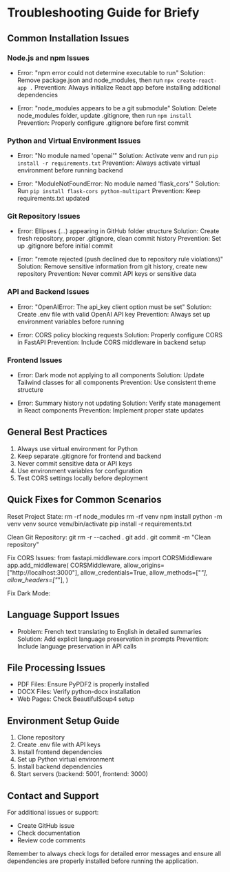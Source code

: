 # Troubleshooting Guide for Briefy

## Common Installation Issues

### Node.js and npm Issues
- Error: "npm error could not determine executable to run"
  Solution: Remove package.json and node_modules, then run `npx create-react-app .`
  Prevention: Always initialize React app before installing additional dependencies

- Error: "node_modules appears to be a git submodule"
  Solution: Delete node_modules folder, update .gitignore, then run `npm install`
  Prevention: Properly configure .gitignore before first commit

### Python and Virtual Environment Issues
- Error: "No module named 'openai'"
  Solution: Activate venv and run `pip install -r requirements.txt`
  Prevention: Always activate virtual environment before running backend

- Error: "ModuleNotFoundError: No module named 'flask_cors'"
  Solution: Run `pip install flask-cors python-multipart`
  Prevention: Keep requirements.txt updated

### Git Repository Issues
- Error: Ellipses (...) appearing in GitHub folder structure
  Solution: Create fresh repository, proper .gitignore, clean commit history
  Prevention: Set up .gitignore before initial commit

- Error: "remote rejected (push declined due to repository rule violations)"
  Solution: Remove sensitive information from git history, create new repository
  Prevention: Never commit API keys or sensitive data

### API and Backend Issues
- Error: "OpenAIError: The api_key client option must be set"
  Solution: Create .env file with valid OpenAI API key
  Prevention: Always set up environment variables before running

- Error: CORS policy blocking requests
  Solution: Properly configure CORS in FastAPI
  Prevention: Include CORS middleware in backend setup

### Frontend Issues
- Error: Dark mode not applying to all components
  Solution: Update Tailwind classes for all components
  Prevention: Use consistent theme structure

- Error: Summary history not updating
  Solution: Verify state management in React components
  Prevention: Implement proper state updates

## General Best Practices
1. Always use virtual environment for Python
2. Keep separate .gitignore for frontend and backend
3. Never commit sensitive data or API keys
4. Use environment variables for configuration
5. Test CORS settings locally before deployment

## Quick Fixes for Common Scenarios

Reset Project State:
rm -rf node_modules
rm -rf venv
npm install
python -m venv venv
source venv/bin/activate
pip install -r requirements.txt

Clean Git Repository:
git rm -r --cached .
git add .
git commit -m "Clean repository"

Fix CORS Issues:
from fastapi.middleware.cors import CORSMiddleware
app.add_middleware(
    CORSMiddleware,
    allow_origins=["http://localhost:3000"],
    allow_credentials=True,
    allow_methods=["*"],
    allow_headers=["*"],
)

Fix Dark Mode:
<div className={`${darkMode ? 'dark bg-gray-800' : 'bg-gray-50'}`}>

## Language Support Issues
- Problem: French text translating to English in detailed summaries
  Solution: Add explicit language preservation in prompts
  Prevention: Include language preservation in API calls

## File Processing Issues
- PDF Files: Ensure PyPDF2 is properly installed
- DOCX Files: Verify python-docx installation
- Web Pages: Check BeautifulSoup4 setup

## Environment Setup Guide
1. Clone repository
2. Create .env file with API keys
3. Install frontend dependencies
4. Set up Python virtual environment
5. Install backend dependencies
6. Start servers (backend: 5001, frontend: 3000)

## Contact and Support
For additional issues or support:
- Create GitHub issue
- Check documentation
- Review code comments

Remember to always check logs for detailed error messages and ensure all dependencies are properly installed before running the application.